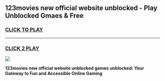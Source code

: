 
## 123movies new official website unblocked - Play Unblocked Gmaes & Free
<h3>
<a href="https://news.freeplayer.one?title=123movies_new_official_website_unblocked&ref=16F">CLICK TO PLAY</a></h3>
<hr>

<h3>
<a href="https://news.freeplayer.one?title=123movies_new_official_website_unblocked&ref=16F">CLICK 2 PLAY</a>
  
</h3>

<a href="https://news.freeplayer.one?title=123movies_new_official_website_unblocked&ref=16F/"><img src="https://clearcache.store/games.png"></a>


**123movies new official website unblocked games unblocked: Your Gateway to Fun and Accessible Online Gaming**
